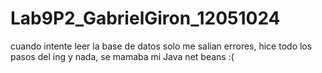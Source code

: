 # Lab9P2_GabrielGiron_12051024
cuando intente leer la base de datos solo me salian errores, hice todo los pasos del ing y nada, se mamaba mi Java net beans :(

